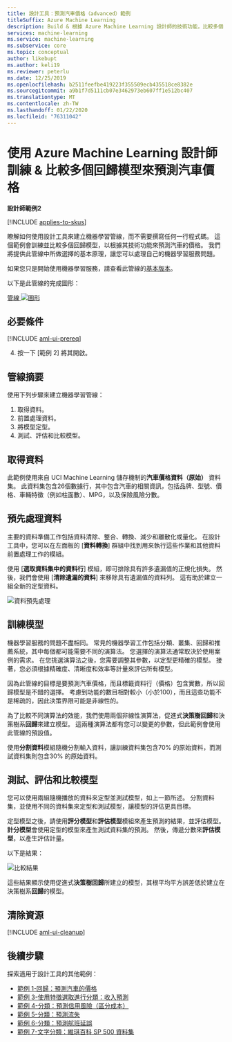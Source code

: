 ```yaml
---
title: 設計工具：預測汽車價格（advanced）範例
titleSuffix: Azure Machine Learning
description: Build & 根據 Azure Machine Learning 設計師的技術功能，比較多個 ML 回歸模型來預測汽車的價格。
services: machine-learning
ms.service: machine-learning
ms.subservice: core
ms.topic: conceptual
author: likebupt
ms.author: keli19
ms.reviewer: peterlu
ms.date: 12/25/2019
ms.openlocfilehash: b2511feefbe419223f355509ecb435518ce8382e
ms.sourcegitcommit: a9b1f7d5111cb07e3462973eb607ff1e512bc407
ms.translationtype: MT
ms.contentlocale: zh-TW
ms.lasthandoff: 01/22/2020
ms.locfileid: "76311042"
---
```

# <a name="train--compare-multiple-regression-models-to-predict-car-prices-with-azure-machine-learning-designer"></a>使用 Azure Machine Learning 設計師訓練 & 比較多個回歸模型來預測汽車價格

**設計師範例2**

[!INCLUDE [applies-to-skus](../../includes/aml-applies-to-enterprise-sku.md)]

瞭解如何使用設計工具來建立機器學習管線，而不需要撰寫任何一行程式碼。 這個範例會訓練並比較多個回歸模型，以根據其技術功能來預測汽車的價格。 我們將提供此管線中所做選擇的基本原理，讓您可以處理自己的機器學習服務問題。

如果您只是開始使用機器學習服務，請查看此管線的[基本版本](how-to-designer-sample-regression-automobile-price-basic.md)。

以下是此管線的完成圖形：

[管線 ![圖形](./media/how-to-designer-sample-regression-automobile-price-compare-algorithms/graph.png)](./media/how-to-designer-sample-regression-automobile-price-compare-algorithms/graph.png#lightbox)

## <a name="prerequisites"></a>必要條件

[!INCLUDE [aml-ui-prereq](../../includes/aml-ui-prereq.md)]

4. 按一下 [範例 2] 將其開啟。 

## <a name="pipeline-summary"></a>管線摘要

使用下列步驟來建立機器學習管線：

1. 取得資料。
1. 前置處理資料。
1. 將模型定型。
1. 測試、評估和比較模型。

## <a name="get-the-data"></a>取得資料

此範例使用來自 UCI Machine Learning 儲存機制的**汽車價格資料（原始）** 資料集。 此資料集包含26個數據行，其中包含汽車的相關資訊，包括品牌、型號、價格、車輛特徵（例如柱面數）、MPG，以及保險風險分數。

## <a name="pre-process-the-data"></a>預先處理資料

主要的資料準備工作包括資料清除、整合、轉換、減少和離散化或量化。 在設計工具中，您可以在左面板的 [**資料轉換**] 群組中找到用來執行這些作業和其他資料前置處理工作的模組。

使用 [**選取資料集中的資料行**] 模組，即可排除具有許多遺漏值的正規化損失。 然後，我們會使用 [**清除遺漏的資料**] 來移除具有遺漏值的資料列。 這有助於建立一組全新的定型資料。

![資料預先處理](./media/how-to-designer-sample-regression-automobile-price-compare-algorithms/data-processing.png)

## <a name="train-the-model"></a>訓練模型

機器學習服務的問題不盡相同。 常見的機器學習工作包括分類、叢集、回歸和推薦系統，其中每個都可能需要不同的演算法。 您選擇的演算法通常取決於使用案例的需求。 在您挑選演算法之後，您需要調整其參數，以定型更精確的模型。 接著，您必須根據精確度、清晰度和效率等計量來評估所有模型。

因為此管線的目標是要預測汽車價格，而且標籤資料行（價格）包含實數，所以回歸模型是不錯的選擇。 考慮到功能的數目相對較小（小於100），而且這些功能不是稀疏的，因此決策界限可能是非線性的。

為了比較不同演算法的效能，我們使用兩個非線性演算法，促進式**決策樹回歸**和決策樹系**回歸**來建立模型。 這兩種演算法都有您可以變更的參數，但此範例會使用此管線的預設值。

使用**分割資料**模組隨機分割輸入資料，讓訓練資料集包含70% 的原始資料，而測試資料集則包含30% 的原始資料。

## <a name="test-evaluate-and-compare-the-models"></a>測試、評估和比較模型

您可以使用兩組隨機播放的資料來定型並測試模型，如上一節所述。 分割資料集，並使用不同的資料集來定型和測試模型，讓模型的評估更具目標。

定型模型之後，請使用**評分模型**和**評估模型**模組來產生預測的結果，並評估模型。 **計分模型**會使用定型的模型來產生測試資料集的預測。 然後，傳遞分數來**評估模型**，以產生評估計量。



以下是結果：

![比較結果](./media/how-to-designer-sample-regression-automobile-price-compare-algorithms/result.png)

這些結果顯示使用促進式**決策樹回歸**所建立的模型，其根平均平方誤差低於建立在決策樹系**回歸**的模型。



## <a name="clean-up-resources"></a>清除資源

[!INCLUDE [aml-ui-cleanup](../../includes/aml-ui-cleanup.md)]

## <a name="next-steps"></a>後續步驟

探索適用于設計工具的其他範例：

- [範例 1-回歸：預測汽車的價格](how-to-designer-sample-regression-automobile-price-basic.md)
- [範例 3-使用特徵選取進行分類：收入預測](how-to-designer-sample-classification-predict-income.md)
- [範例 4-分類：預測信用風險（區分成本）](how-to-designer-sample-classification-credit-risk-cost-sensitive.md)
- [範例 5-分類：預測流失](how-to-designer-sample-classification-churn.md)
- [範例 6-分類：預測航班延誤](how-to-designer-sample-classification-flight-delay.md)
- [範例 7-文字分類：維琪百科 SP 500 資料集](how-to-designer-sample-text-classification.md)
